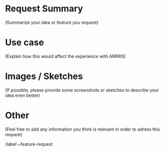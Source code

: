 # Request Summary
(Summarize your idea or feature you request)

# Use case
(Explain how this would affect the experience with AMIRIS)

# Images / Sketches
(If possible, please provide some screenshots or sketches to describe your idea even better)

# Other
(Feel free to add any information you think is relevant in order to adress this request)

/label ~feature-request